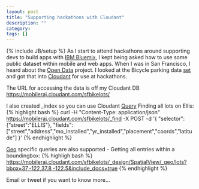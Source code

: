 ```yaml
---
layout: post
title: "Supporting hackathons with Cloudant"
description: ""
category: 
tags: []
---
```

{% include JB/setup %}
As I start to attend hackathons around supporting devs to build apps with [IBM Bluemix](http://bluemix.net), I kept being asked how to use some public dataset within mobile and web apps. When I was in San Francisco, I heard about the [Open Data](https://data.sfgov.org/) project. I looked at the Bicycle parking data [set](https://data.sfgov.org/Transportation/Bicycle-Parking-Public-/w969-5mn4) and got that into [Cloudant](http://cloudant.com) for use at hackathons.

The URL for accessing the data is off my Cloudant DB
https://mobileraj.cloudant.com/sfbikelots/

I also created _index so you can use Cloudant [Query](https://docs.cloudant.com/cloudant_query.html)
Finding all lots on Ellis:
{% highlight bash %}
curl -H "Content-Type: application/json" https://mobileraj.cloudant.com/sfbikelots/_find -X POST -d
     '{
        "selector": {"street":"ELLIS"},
	"fields": ["street","address","mo_installed","yr_installed","placement","coords","latitude"]
     }'
{% endhighlight %}

[Geo](https://docs.cloudant.com/geo.html#example:-querying-a-cloudant-geo-index) specific queries are also supported -
Getting all entries within a boundingbox:
{% highligh bash %}
https://mobileraj.cloudant.com/sfbikelots/_design/SpatialView/_geo/lots?bbox=37,-122,37.8,-122.5&include_docs=true
{% endhighlight %}

Email or tweet if you want to know more...